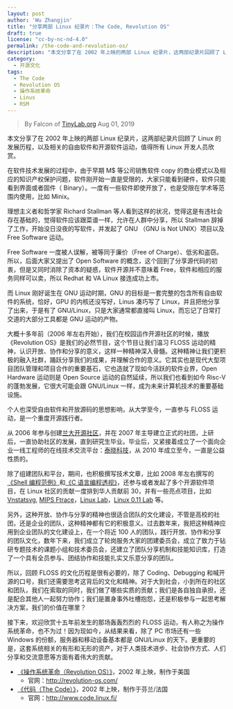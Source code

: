```yaml
---
layout: post
author: 'Wu Zhangjin'
title: "分享两部 Linux 纪录片：The Code, Revolution OS"
draft: true
license: "cc-by-nc-nd-4.0"
permalink: /the-code-and-revolution-os/
description: "本文分享了在 2002 年上映的两部 Linux 纪录片，这两部纪录片回顾了 Linux 的发展历程，以及相关的自由软件和开源软件运动，值得所有 Linux 开发人员欣赏。"
category:
  - 开源文化
tags:
  - The Code
  - Revolution OS
  - 操作系统革命
  - Linus
  - RSM
---
```


> By Falcon of [TinyLab.org][1]
> Aug 01, 2019

本文分享了在 2002 年上映的两部 Linux 纪录片，这两部纪录片回顾了 Linux 的发展历程，以及相关的自由软件和开源软件运动，值得所有 Linux 开发人员欣赏。

在软件技术发展的过程中，由于早期 M$ 等公司销售软件 copy 的商业模式以及相应的知识产权保护问题，软件刚开始一直是受限的，大家只能看到硬件，软件只能看到界面或者固件（ Binary）。一度有一些软件即使开放了，也是受限在学术等范围内使用，比如 Minix。

理想主义者和哲学家 Richard Stallman 等人看到这样的状况，觉得这是有违社会存在基础的，觉得软件应该跟菜谱一样，允许在人群中分享，所以 Stallman 辞掉了工作，开始没日没夜的写软件，并发起了 GNU （GNU is Not UNIX）项目以及 Free Software 运动。

Free Software 一度被人误解，被等同于廉价（Free of Charge）、低劣和盗窃。所以，后面大家又提出了 Open Software 的概念，这个回到了分享源代码的初衷，但是又同时消除了资本的疑惑，软件开源并不意味着 Free，软件和相应的服务同样可以卖，所以 Redhat 和 VA Linux 接连成功上市。

而 Linux 刚好诞生在 GNU 运动时期，GNU 的目标是一套完整的包含所有自由软件的系统，恰好，GPU 的内核还没写好，Linus 凑巧写了 Linux，并且把他分享了出来，于是有了 GNU/Linux，只是大家通常都直接叫 Linux，而忘记了日常打交道的大部分工具都是 GNU 运动的产物。

大概十多年前（2006 年左右开始），我们在校园运作开源社区的时候，播放《Revolution OS》是我们的必然节目，这个节目让我们温习 FLOSS 运动的精神，认识开放、协作和分享的意义，这样一种精神深入骨髓。这种精神让我们更积极的融入社群，踊跃分享我们的成果，并理解合作的意义。它其实也是现代大型项目团队管理和项目合作的重要基石，它也造就了现如今活跃的软件业界，Open Hardware 运动则是 Open Source 运动的自然延续，所以我们也看到如今 Risc-V 的蓬勃发展，它很大可能会跟 GNU/Linux 一样，成为未来计算机技术的重要基础设施。

个人也深受自由软件和开放源码的思想影响，从大学至今，一直参与 FLOSS 运动，是一个重度开源践行者。

从 2006 年参与创建[兰大开源社区](http://oss.lzu.edu.cn)，并在 2007 年主导建立正式的社团，上研后，一直协助社区的发展，直到研究生毕业。毕业后，又紧接着成立了一个面向企业一线工程师的在线技术交流平台：[泰晓科技](http://tinylab.org)，从 2010 年成立至今，一直是公益性质的。

除了组建团队和平台，期间，也积极撰写技术文章，比如 2008 年左右撰写的[《Shell 编程范例》](/open-shell-book)和[《C 语言编程透视》](/open-c-book)，还参与或者发起了多个开源软件项目，在 Linux 社区的贡献一度排到华人贡献前 30，并有一些亮点项目，比如 [Vnstatsvg](/vnstatsvg), [MIPS Ftrace](https://lwn.net/Articles/335320/)，[Linux Lab](/linux-lab)，[Linux 0.11 Lab](/linux-0.11-lab) 等。

另外，这种开放、协作与分享的精神也很适合团队的文化建设，不管是高校的社团，还是企业的团队，这种精神都有它的积极意义。过去数年来，我把这种精神应用到企业团队的文化建设上，在一个将近 100 人的团队，践行开放、协作和分享的团队文化，数年下来，我们成立了轮岗服务大家的团建委员会，成立了致力于钻研专题技术的课题小组和技术委员会，还建立了团队分享机制和技能知识库，打造了一个具有全员参与、团结协作和技能扎实又乐意分享的团队。

所以，回顾 FLOSS 的文化历程是很有必要的，除了 Coding、Debugging 和喊开源的口号，我们还需要思考这背后的文化和精神。对于大到社会，小到所在的社区和团队，我们在索取的同时，我们做了哪些实质的贡献；我们是各自独自承担，还是配合其他人一起努力协作；我们是置身事外吐槽抱怨，还是积极参与一起思考解决方案，我们的价值在哪里？

接下来，欢迎欣赏十五年前发生的那场轰轰烈烈的 FLOSS 运动，有人称之为操作系统革命，也不为过！因为现如今，从结果来看，除了 PC 市场还有一些 Windows 的份额，服务器和移动设备基本都是 GNU/Linux 的天下。更重要的是，这套系统相关的有形和无形的资产，对于人类技术进步、社会协作方式、人们分享和交流意愿等方面有着伟大的贡献。

* [《操作系统革命（Revolution OS）》](https://www.bilibili.com/video/av9512574)，2002 年上映，制作于美国
  * 官网：<http://revolution-os.com/>
* [《代码（The Code）》](https://www.bilibili.com/video/av4242055)，2002 年上映，制作于芬兰/法国
  * 官网：<http://www.code.linux.fi/>

[1]: http://tinylab.org
